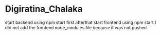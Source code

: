 # Digiratina_Chalaka
start backend using npm start first 
afterthat start frontend using npm start
I did not add the frontend node_modules file because it was not pushed
